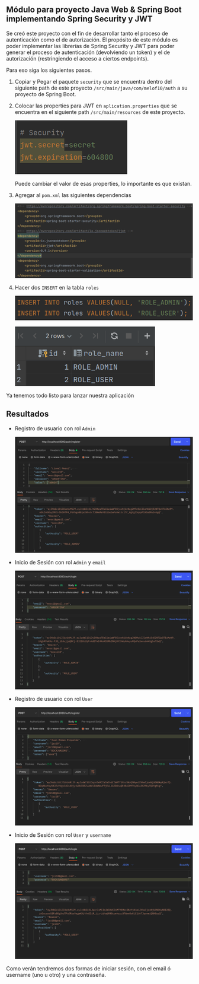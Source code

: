 ## Módulo para proyecto Java Web & Spring Boot implementando Spring Security y JWT

Se creó este proyecto con el fin de desarrollar tanto el proceso de autenticación como el de autorización.
El propósito de este módulo es poder implementar las librerías de Spring Security y JWT para poder generar el proceso de
autenticación (devolviendo un token) y el de autorización (restringiendo el acceso a ciertos endpoints).

Para eso siga los siguientes pasos.

1) Copiar y Pegar el paquete `security` que se encuentra dentro del siguiente path de este proyecto `/src/main/java/com/melof10/auth` a su 
proyecto de Spring Boot.
   
   
2) Colocar las properties para JWT en `aplication.properties` que se encuentra en el siguiente path `/src/main/resources` de este proyecto.
   
   ![Image text](https://github.com/Melof10/springboot-security-jwt/blob/main/docs/properties.png)
   
   Puede cambiar el valor de esas properties, lo importante es que existan.


3) Agregar al `pom.xml` las siguientes dependencias
   
   ![Image text](https://github.com/Melof10/springboot-security-jwt/blob/main/docs/dependencias.png)
   

4) Hacer dos `INSERT` en la tabla `roles`
   
   ![Image text](https://github.com/Melof10/springboot-security-jwt/blob/main/docs/insert.png)
   
   ![Image text](https://github.com/Melof10/springboot-security-jwt/blob/main/docs/roles.png)


Ya tenemos todo listo para lanzar nuestra aplicación


## Resultados

* Registro de usuario con rol `Admin`
  
   ![Image Text](https://github.com/Melof10/springboot-security-jwt/blob/main/docs/res-register-admin.png)
  

* Inicio de Sesión con rol `Admin` y `email`
  
   ![Image Text](https://github.com/Melof10/springboot-security-jwt/blob/main/docs/res-login-admin.png)
  

* Registro de usuario con rol `User`

  ![Image Text](https://github.com/Melof10/springboot-security-jwt/blob/main/docs/res-register-user.png)


* Inicio de Sesión con rol `User` y `username`

   ![Image Text](https://github.com/Melof10/springboot-security-jwt/blob/main/docs/res-login-user.png)
   

Como verán tendremos dos formas de iniciar sesión, con el email ó username (uno u otro) y una contraseña.